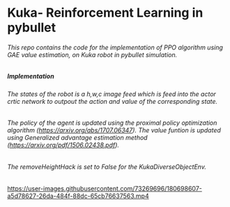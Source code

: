 # Kuka- Reinforcement Learning in pybullet
###### This repo contains the code for the implementation of PPO algorithm using GAE value estimation, on Kuka robot in pybullet simulation.
##### Implementation
###### The states of the robot is a h,w,c image feed which is feed into the actor crtic network to outpout the action and value of the corresponding state. 
###### The policy of the agent is updated using the proximal policy optimization algorithm (https://arxiv.org/abs/1707.06347). The value funtion is updated using Generalized advantage estimation method (https://arxiv.org/pdf/1506.02438.pdf).
###### The removeHeightHack is set to False for the KukaDiverseObjectEnv.
https://user-images.githubusercontent.com/73269696/180698607-a5d78627-26da-484f-88dc-65cb76637563.mp4


